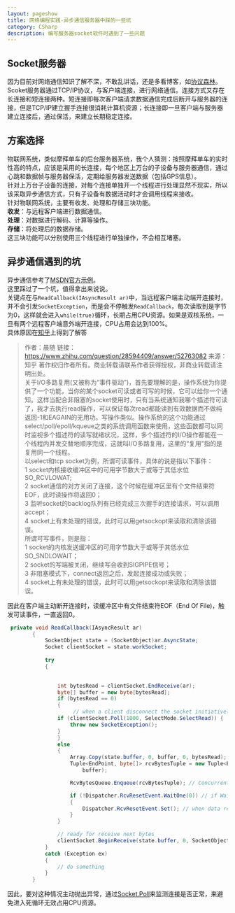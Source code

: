 ```yaml
---
layout: pageshow
title: 网络编程实践-异步通信服务器中踩的一些坑
category: CSharp
description: 编写服务器socket软件时遇到了一些问题
---
```


## Socket服务器

因为目前对网络通信知识了解不深，不敢乱讲话，还是多看博客，如[协议森林](http://www.cnblogs.com/vamei/archive/2012/12/05/2802811.html)。  
Scoket服务器通过TCP/IP协议，与客户端连接，进行网络通信。连接方式又存在长连接和短连接两种。短连接即每次客户端请求数据通信完成后断开与服务器的连接，但是TCP/IP建立握手连接很消耗计算机资源；长连接即一旦客户端与服务器建立连接后，通过保活，来建立长期稳定连接。

## 方案选择

物联网系统，类似摩拜单车的后台服务器系统，我个人猜测：按照摩拜单车的实时性高的特点，应该是采用的长连接，每个地区上万台的子设备与服务器通信，通过心跳和数据帧与服务器保活，定期给服务器发送数据（包括GPS信息）。  
针对上万台子设备的连接，对每个连接单独开一个线程进行处理显然不现实，所以该采取异步通信方式，只有子设备有数据活动时才会调用线程来接收。  
针对物联网系统，主要有收发、处理和存储三块功能。  
**收发**：与远程客户端进行数据通信。  
**处理**：对数据进行解码、计算等操作。  
**存储**：将处理后的数据存储。  
这三块功能可以分别使用三个线程进行单独操作，不会相互堵塞。

## 异步通信遇到的坑

异步通信参考了[MSDN官方示例](https://msdn.microsoft.com/en-us/library/fx6588te.aspx)。  
这里踩过了一个坑，值得拿出来说说。  
关键点在与`ReadCallback(IAsyncResult ar)`中，当远程客户端主动端开连接时，并不会引发`SocketException`，而是会不停触发`ReadCallback`，每次读取到是字节为0，这样就会进入`while(true)`循环，长期占用CPU资源。如果是双核系统，一旦有两个远程客户端意外端开连接，CPU占用会达到100%。  
具体原因在[知乎](https://www.zhihu.com/question/28594409)上得到了解答  
> 作者：晨随
链接：https://www.zhihu.com/question/28594409/answer/52763082
来源：知乎
著作权归作者所有。商业转载请联系作者获得授权，非商业转载请注明出处。  
关于I/O多路复用(又被称为“事件驱动”)，首先要理解的是，操作系统为你提供了一个功能，当你的某个socket可读或者可写的时候，它可以给你一个通知。这样当配合非阻塞的socket使用时，只有当系统通知我哪个描述符可读了，我才去执行read操作，可以保证每次read都能读到有效数据而不做纯返回-1和EAGAIN的无用功。写操作类似。操作系统的这个功能通过select/poll/epoll/kqueue之类的系统调用函数来使用，这些函数都可以同时监视多个描述符的读写就绪状况，这样，多个描述符的I/O操作都能在一个线程内并发交替地顺序完成，这就叫I/O多路复用，这里的“复用”指的是复用同一个线程。  
以select和tcp socket为例，所谓可读事件，具体的说是指以下事件：  
1 socket内核接收缓冲区中的可用字节数大于或等于其低水位SO_RCVLOWAT;  
2 socket通信的对方关闭了连接，这个时候在缓冲区里有个文件结束符EOF，此时读操作将返回0；  
3 监听socket的backlog队列有已经完成三次握手的连接请求，可以调用accept；  
4 socket上有未处理的错误，此时可以用getsockopt来读取和清除该错误。  
所谓可写事件，则是指：  
1 socket的内核发送缓冲区的可用字节数大于或等于其低水位SO_SNDLOWAIT；  
2 socket的写端被关闭，继续写会收到SIGPIPE信号；  
3 非阻塞模式下，connect返回之后，发起连接成功或失败；  
4 socket上有未处理的错误，此时可以用getsockopt来读取和清除该错误。  

因此在客户端主动断开连接时，读缓冲区中有文件结束符EOF（End Of File)，触发可读事件，一直返回0。


```csharp
 private void ReadCallback(IAsyncResult ar)
        {
            SocketObject state = (SocketObject)ar.AsyncState;
            Socket clientSocket = state.workSocket;
            
            try
            {
               

                int bytesRead = clientSocket.EndReceive(ar);
                byte[] buffer = new byte[bytesRead];
                if (bytesRead == 0)
                {
                	 // when a client disconnect the socket initiatively and properly, it will trigger ReadCallback and bytesRead always be 0, it will be while(true) to occupy cpu
                if (clientSocket.Poll(1000, SelectMode.SelectRead)) {
                    throw new SocketException();
                }
                }
                else
                {
                    Array.Copy(state.buffer, 0, buffer, 0, bytesRead); // avoid reference value
                    Tuple<EndPoint, byte[]> rcvBytesTuple = new Tuple<EndPoint, byte[]>(clientSocket.RemoteEndPoint,
                        buffer);

                    RcvBytesQueue.Enqueue(rcvBytesTuple); // ConcurrentQueue<Tuple<EndPoint, byte[]>> RcvBytesQueue

                    if (!Dispatcher.RcvResetEvent.WaitOne(0)) // if WaitOne(0) return false, the ManualResetEvent has not set
                    {
                        Dispatcher.RcvResetEvent.Set(); // when data received, inform other thread to process  
                    }
                }

                // ready for receive next bytes
                clientSocket.BeginReceive(state.buffer, 0, SocketObject.BufferSize, 0, new AsyncCallback(ReadCallback),state);
            }
            catch (Exception ex)
            {
                // do something 
            }
        }

```

因此，要对这种情况主动抛出异常，通过[Socket.Poll](https://msdn.microsoft.com/en-us/library/ee435495.aspx)来监测连接是否正常，来避免进入死循环无效占用CPU资源。
